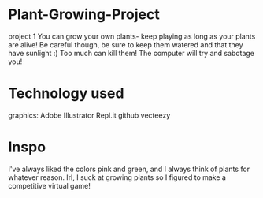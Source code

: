 # Plant-Growing-Project
project 1
You can grow your own plants- keep playing as long as your plants are alive! Be careful though, be sure to keep them watered and that they have sunlight :) 
Too much can kill them! The computer will try and sabotage you!

# Technology used
graphics: Adobe Illustrator
Repl.it
github
vecteezy

# Inspo
I've always liked the colors pink and green, and I always think of plants for whatever reason. Irl, I suck at growing plants so I figured to make a competitive virtual game!
